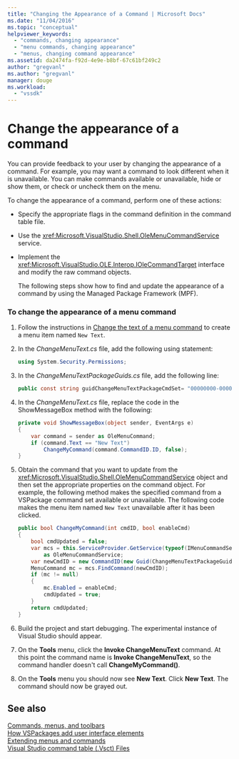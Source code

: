 ```yaml
---
title: "Changing the Appearance of a Command | Microsoft Docs"
ms.date: "11/04/2016"
ms.topic: "conceptual"
helpviewer_keywords: 
  - "commands, changing appearance"
  - "menu commands, changing appearance"
  - "menus, changing command appearance"
ms.assetid: da2474fa-f92d-4e9e-b8bf-67c61bf249c2
author: "gregvanl"
ms.author: "gregvanl"
manager: douge
ms.workload: 
  - "vssdk"
---
```

# Change the appearance of a command
You can provide feedback to your user by changing the appearance of a command. For example, you may want a command to look different when it is unavailable. You can make commands available or unavailable, hide or show them, or check or uncheck them on the menu.  
  
 To change the appearance of a command, perform one of these actions:  
  
- Specify the appropriate flags in the command definition in the command table file.  
  
- Use the <xref:Microsoft.VisualStudio.Shell.OleMenuCommandService> service.  
  
- Implement the <xref:Microsoft.VisualStudio.OLE.Interop.IOleCommandTarget> interface and modify the raw command objects.  
  
  The following steps show how to find and update the appearance of a command by using the Managed Package Framework (MPF).  
  
### To change the appearance of a menu command  
  
1.  Follow the instructions in [Change the text of a menu command](../extensibility/changing-the-text-of-a-menu-command.md) to create a menu item named `New Text`.  
  
2.  In the *ChangeMenuText.cs* file, add the following using statement:  
  
    ```csharp  
    using System.Security.Permissions;  
    ```  
  
3.  In the *ChangeMenuTextPackageGuids.cs* file, add the following line:  
  
    ```csharp  
    public const string guidChangeMenuTextPackageCmdSet= "00000000-0000-0000-0000-00000000";  // get the GUID from the .vsct file  
    ```  
  
4.  In the *ChangeMenuText.cs* file, replace the code in the ShowMessageBox method with the following:  
  
    ```csharp  
    private void ShowMessageBox(object sender, EventArgs e)  
    {  
        var command = sender as OleMenuCommand;  
        if (command.Text == "New Text")  
            ChangeMyCommand(command.CommandID.ID, false);
    }  
    ```  
  
5.  Obtain the command that you want to update from the <xref:Microsoft.VisualStudio.Shell.OleMenuCommandService> object and then set the appropriate properties on the command object. For example, the following method makes the specified command from a VSPackage command set available or unavailable. The following code makes the menu item named `New Text` unavailable after it has been clicked.  
  
    ```csharp  
    public bool ChangeMyCommand(int cmdID, bool enableCmd)  
    {  
        bool cmdUpdated = false;  
        var mcs = this.ServiceProvider.GetService(typeof(IMenuCommandService))  
            as OleMenuCommandService;  
        var newCmdID = new CommandID(new Guid(ChangeMenuTextPackageGuids.guidChangeMenuTextPackageCmdSet), cmdID);  
        MenuCommand mc = mcs.FindCommand(newCmdID);  
        if (mc != null)  
        {  
            mc.Enabled = enableCmd;  
            cmdUpdated = true;  
        }  
        return cmdUpdated;
    }  
    ```  
  
6.  Build the project and start debugging. The experimental instance of Visual Studio should appear.  
  
7.  On the **Tools** menu, click the **Invoke ChangeMenuText** command. At this point the command name is **Invoke ChangeMenuText**, so the command handler doesn't call **ChangeMyCommand()**.  
  
8.  On the **Tools** menu you should now see **New Text**. Click **New Text**. The command should now be grayed out.  
  
## See also  
 [Commands, menus, and toolbars](../extensibility/internals/commands-menus-and-toolbars.md)   
 [How VSPackages add user interface elements](../extensibility/internals/how-vspackages-add-user-interface-elements.md)   
 [Extending menus and commands](../extensibility/extending-menus-and-commands.md)   
 [Visual Studio command table (.Vsct) Files](../extensibility/internals/visual-studio-command-table-dot-vsct-files.md)
